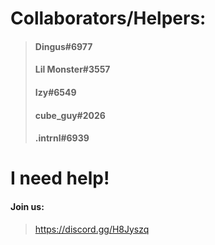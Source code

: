 # **Collaborators/Helpers:**
> #### **Dingus#6977**
> #### **Lil Monster#3557**
> #### **Izy#6549**
> #### **cube_guy#2026**
> #### **.intrnl#6939**


# **I need help!**
#### **Join us:**
> https://discord.gg/H8Jyszq

